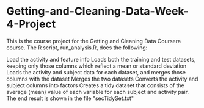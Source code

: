 # Getting-and-Cleaning-Data-Week-4-Project
This is the course project for the Getting and Cleaning Data Coursera course. The R script, run_analysis.R, does the following:

Load the activity and feature info
Loads both the training and test datasets, keeping only those columns which reflect a mean or standard deviation
Loads the activity and subject data for each dataset, and merges those columns with the dataset
Merges the two datasets
Converts the activity and subject columns into factors
Creates a tidy dataset that consists of the average (mean) value of each variable for each subject and activity pair.
The end result is shown in the file "secTidySet.txt"
